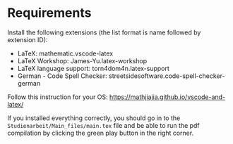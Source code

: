 # Requirements

Install the following extensions (the list format is name followed by extension ID):

- LaTeX: mathematic.vscode-latex
- LaTeX Workshop: James-Yu.latex-workshop
- LaTeX language support: torn4dom4n.latex-support
- German - Code Spell Checker: streetsidesoftware.code-spell-checker-german

Follow this instruction for your OS: <https://mathjiajia.github.io/vscode-and-latex/>

If you installed everything correctly, you should go in to the ```Studienarbeit/Main_files/main.tex``` file and be able to run the pdf compilation by clicking the green play button in the right corner.  
